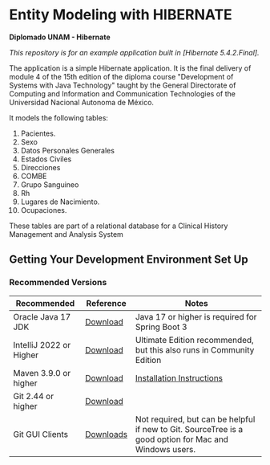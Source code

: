 # Entity Modeling with HIBERNATE

**Diplomado UNAM - Hibernate**

*This repository is for an example application built in [Hibernate 5.4.2.Final].*

The application is a simple Hibernate application. It is the final delivery of module 4 of the 15th edition of the diploma course "Development of Systems with Java Technology" taught by the General Directorate of Computing and Information and Communication Technologies of the Universidad Nacional Autonoma de México.

It models the following tables: 

1. Pacientes.
2. Sexo
3. Datos Personales Generales
4. Estados Civiles
5. Direcciones
6. COMBE
7. Grupo Sanguineo
8. Rh
9. Lugares de Nacimiento.
10. Ocupaciones.

These tables are part of a relational database for a Clinical History Management and Analysis System

## Getting Your Development Environment Set Up

### Recommended Versions

| Recommended             | Reference                                                                                                                                                     | Notes                                                                                                  |
|-------------------------|---------------------------------------------------------------------------------------------------------------------------------------------------------------|--------------------------------------------------------------------------------------------------------|
| Oracle Java 17 JDK      | [Download](https://www.oracle.com/java/technologies/downloads/#java17)                                                                                         | Java 17 or higher is required for Spring Boot 3                                                        |
| IntelliJ 2022 or Higher | [Download](https://www.jetbrains.com/idea/download/)                                                                                                          | Ultimate Edition recommended, but this also runs in Community Edition                                  |
| Maven 3.9.0 or higher   | [Download](https://maven.apache.org/download.cgi)                                                                                                             | [Installation Instructions](https://maven.apache.org/install.html)                                     |
| Git 2.44 or higher      | [Download](https://git-scm.com/downloads)                                                                                                                     |                                                                                                        |
| Git GUI Clients         | [Downloads](https://git-scm.com/downloads/guis)                                                                                                               | Not required, but can be helpful if new to Git. SourceTree is a good option for Mac and Windows users. |
